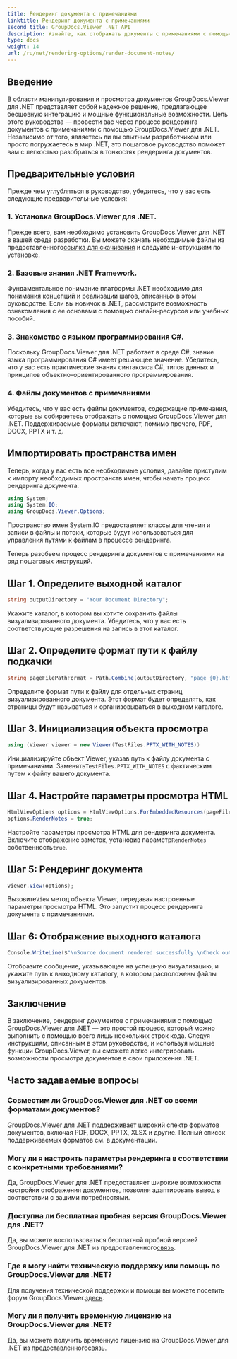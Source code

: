```yaml
---
title: Рендеринг документа с примечаниями
linktitle: Рендеринг документа с примечаниями
second_title: GroupDocs.Viewer .NET API
description: Узнайте, как отображать документы с примечаниями с помощью GroupDocs.Viewer для .NET. Пошаговое руководство по плавной интеграции в ваши приложения .NET.
type: docs
weight: 14
url: /ru/net/rendering-options/render-document-notes/
---
```

## Введение
В области манипулирования и просмотра документов GroupDocs.Viewer для .NET представляет собой надежное решение, предлагающее бесшовную интеграцию и мощные функциональные возможности. Цель этого руководства — провести вас через процесс рендеринга документов с примечаниями с помощью GroupDocs.Viewer для .NET. Независимо от того, являетесь ли вы опытным разработчиком или просто погружаетесь в мир .NET, это пошаговое руководство поможет вам с легкостью разобраться в тонкостях рендеринга документов.
## Предварительные условия
Прежде чем углубляться в руководство, убедитесь, что у вас есть следующие предварительные условия:
### 1. Установка GroupDocs.Viewer для .NET.
 Прежде всего, вам необходимо установить GroupDocs.Viewer для .NET в вашей среде разработки. Вы можете скачать необходимые файлы из предоставленного[ссылка для скачивания](https://releases.groupdocs.com/viewer/net/) и следуйте инструкциям по установке.
### 2. Базовые знания .NET Framework.
Фундаментальное понимание платформы .NET необходимо для понимания концепций и реализации шагов, описанных в этом руководстве. Если вы новичок в .NET, рассмотрите возможность ознакомления с ее основами с помощью онлайн-ресурсов или учебных пособий.
### 3. Знакомство с языком программирования C#.
Поскольку GroupDocs.Viewer для .NET работает в среде C#, знание языка программирования C# имеет решающее значение. Убедитесь, что у вас есть практические знания синтаксиса C#, типов данных и принципов объектно-ориентированного программирования.
### 4. Файлы документов с примечаниями
Убедитесь, что у вас есть файлы документов, содержащие примечания, которые вы собираетесь отображать с помощью GroupDocs.Viewer для .NET. Поддерживаемые форматы включают, помимо прочего, PDF, DOCX, PPTX и т. д.

## Импортировать пространства имен
Теперь, когда у вас есть все необходимые условия, давайте приступим к импорту необходимых пространств имен, чтобы начать процесс рендеринга документа.

```csharp
using System;
using System.IO;
using GroupDocs.Viewer.Options;
```
Пространство имен System.IO предоставляет классы для чтения и записи в файлы и потоки, которые будут использоваться для управления путями к файлам в процессе рендеринга.

Теперь разобьем процесс рендеринга документов с примечаниями на ряд пошаговых инструкций.
## Шаг 1. Определите выходной каталог
```csharp
string outputDirectory = "Your Document Directory";
```
Укажите каталог, в котором вы хотите сохранить файлы визуализированного документа. Убедитесь, что у вас есть соответствующие разрешения на запись в этот каталог.
## Шаг 2. Определите формат пути к файлу подкачки
```csharp
string pageFilePathFormat = Path.Combine(outputDirectory, "page_{0}.html");
```
Определите формат пути к файлу для отдельных страниц визуализированного документа. Этот формат будет определять, как страницы будут называться и организовываться в выходном каталоге.
## Шаг 3. Инициализация объекта просмотра
```csharp
using (Viewer viewer = new Viewer(TestFiles.PPTX_WITH_NOTES))
```
 Инициализируйте объект Viewer, указав путь к файлу документа с примечаниями. Заменять`TestFiles.PPTX_WITH_NOTES` с фактическим путем к файлу вашего документа.
## Шаг 4. Настройте параметры просмотра HTML
```csharp
HtmlViewOptions options = HtmlViewOptions.ForEmbeddedResources(pageFilePathFormat);
options.RenderNotes = true;
```
 Настройте параметры просмотра HTML для рендеринга документа. Включите отображение заметок, установив параметр`RenderNotes` собственность`true`.
## Шаг 5: Рендеринг документа
```csharp
viewer.View(options);
```
 Вызовите`View` метод объекта Viewer, передавая настроенные параметры просмотра HTML. Это запустит процесс рендеринга документа с примечаниями.
## Шаг 6: Отображение выходного каталога
```csharp
Console.WriteLine($"\nSource document rendered successfully.\nCheck output in {outputDirectory}.");
```
Отобразите сообщение, указывающее на успешную визуализацию, и укажите путь к выходному каталогу, в котором расположены файлы визуализированных документов.

## Заключение
В заключение, рендеринг документов с примечаниями с помощью GroupDocs.Viewer для .NET — это простой процесс, который можно выполнить с помощью всего лишь нескольких строк кода. Следуя инструкциям, описанным в этом руководстве, и используя мощные функции GroupDocs.Viewer, вы сможете легко интегрировать возможности просмотра документов в свои приложения .NET.
## Часто задаваемые вопросы
### Совместим ли GroupDocs.Viewer для .NET со всеми форматами документов?
GroupDocs.Viewer для .NET поддерживает широкий спектр форматов документов, включая PDF, DOCX, PPTX, XLSX и другие. Полный список поддерживаемых форматов см. в документации.
### Могу ли я настроить параметры рендеринга в соответствии с конкретными требованиями?
Да, GroupDocs.Viewer для .NET предоставляет широкие возможности настройки отображения документов, позволяя адаптировать вывод в соответствии с вашими потребностями.
### Доступна ли бесплатная пробная версия GroupDocs.Viewer для .NET?
 Да, вы можете воспользоваться бесплатной пробной версией GroupDocs.Viewer для .NET из предоставленного[связь](https://releases.groupdocs.com/).
### Где я могу найти техническую поддержку или помощь по GroupDocs.Viewer для .NET?
 Для получения технической поддержки и помощи вы можете посетить форум GroupDocs.Viewer.[здесь](https://forum.groupdocs.com/c/viewer/9).
### Могу ли я получить временную лицензию на GroupDocs.Viewer для .NET?
 Да, вы можете получить временную лицензию на GroupDocs.Viewer для .NET из предоставленного[связь](https://purchase.groupdocs.com/temporary-license/).